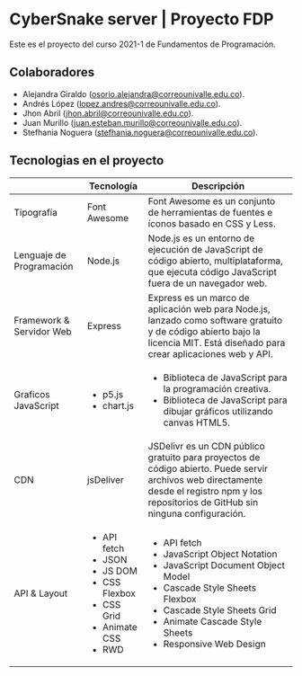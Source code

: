 # CyberSnake server | Proyecto FDP

Este es el proyecto del curso 2021-1 de Fundamentos de Programación.

## Colaboradores
- Alejandra Giraldo (osorio.alejandra@correounivalle.edu.co).
- Andrés López (lopez.andres@correounivalle.edu.co).
- Jhon Abril (jhon.abril@correounivalle.edu.co).
- Juan Murillo (juan.esteban.murillo@correounivalle.edu.co).
- Stefhania Noguera (stefhania.noguera@correounivalle.edu.co).

## Tecnologias en el proyecto

|  | Tecnología | Descripción |
| --- | -- | - |
| Tipografía | Font Awesome | Font Awesome es un conjunto de herramientas de fuentes e íconos basado en CSS y Less. |
| Lenguaje de Programación | Node.js | Node.js es un entorno de ejecución de JavaScript de código abierto, multiplataforma, que ejecuta código JavaScript fuera de un navegador web. |
| Framework & Servidor Web | Express | Express es un marco de aplicación web para Node.js, lanzado como software gratuito y de código abierto bajo la licencia MIT. Está diseñado para crear aplicaciones web y API. |
| Graficos JavaScript | <ul><li>p5.js</li><li>chart.js</li></ul> | <ul><li>Biblioteca de JavaScript para la programación creativa.</li><li>Biblioteca de JavaScript para dibujar gráficos utilizando canvas HTML5.</li></ul> |
| CDN | jsDeliver | JSDelivr es un CDN público gratuito para proyectos de código abierto. Puede servir archivos web directamente desde el registro npm y los repositorios de GitHub sin ninguna configuración. |
| API & Layout | <ul><li>API fetch</li><li>JSON</li><li>JS DOM</li><li>CSS Flexbox</li><li>CSS Grid</li><li>Animate CSS</li><li>RWD</li></ul> | <ul><li>API fetch</li><li>JavaScript Object Notation</li><li>JavaScript Document Object Model</li><li>Cascade Style Sheets Flexbox</li><li>Cascade Style Sheets Grid</li><li>Animate Cascade Style Sheets</li><li>Responsive Web Design</li></ul> |